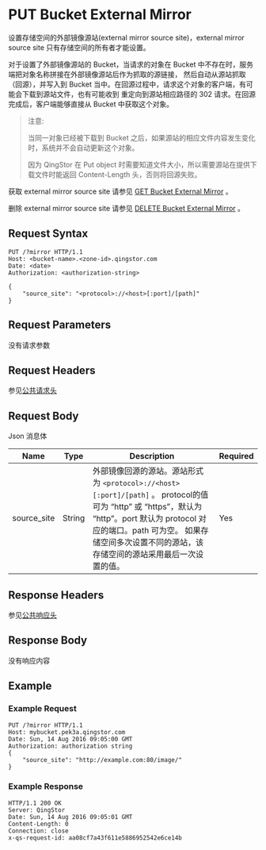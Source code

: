 ---
---

# PUT Bucket External Mirror

设置存储空间的外部镜像源站(external mirror source site)，external mirror source site 只有存储空间的所有者才能设置。

对于设置了外部镜像源站的 Bucket，当请求的对象在 Bucket 中不存在时，服务端把对象名称拼接在外部镜像源站后作为抓取的源链接， 然后自动从源站抓取（回源），并写入到 Bucket 当中。在回源过程中，请求这个对象的客户端，有可能会下载到源站文件，也有可能收到 重定向到源站相应路径的 302 请求。在回源完成后，客户端能够直接从 Bucket 中获取这个对象。

> 注意:
>
> 当同一对象已经被下载到 Bucket 之后，如果源站的相应文件内容发生变化时，系统并不会自动更新这个对象。
>
> 因为 QingStor 在 Put object 时需要知道文件大小，所以需要源站在提供下载文件时能返回 Content-Length 头，否则将回源失败。

获取 external mirror source site 请参见 [GET Bucket External Mirror](get_external_mirror.html) 。

删除 external mirror source site 请参见 [DELETE Bucket External Mirror](delete_external_mirror.html) 。

## Request Syntax

```http
PUT /?mirror HTTP/1.1
Host: <bucket-name>.<zone-id>.qingstor.com
Date: <date>
Authorization: <authorization-string>

{
    "source_site": "<protocol>://<host>[:port]/[path]"
}
```

## Request Parameters

没有请求参数

## Request Headers

参见[公共请求头](../../common/common_header.html#请求头字段-request-header)

## Request Body

Json 消息体

| Name | Type | Description | Required |
| --- | --- | --- | --- |
| source_site | String | 外部镜像回源的源站。源站形式为 `<protocol>://<host>[:port]/[path]` 。 protocol的值可为 “http” 或 “https”，默认为 “http”。port 默认为 protocol 对应的端口。path 可为空。 如果存储空间多次设置不同的源站，该存储空间的源站采用最后一次设置的值。 | Yes |

## Response Headers

参见[公共响应头](../../common/common_header.html#响应头字段-request-header)

## Response Body

没有响应内容

## Example

### Example Request

```http
PUT /?mirror HTTP/1.1
Host: mybucket.pek3a.qingstor.com
Date: Sun, 14 Aug 2016 09:05:00 GMT
Authorization: authorization string
{
    "source_site": "http://example.com:80/image/"
}
```

### Example Response

```http
HTTP/1.1 200 OK
Server: QingStor
Date: Sun, 14 Aug 2016 09:05:01 GMT
Content-Length: 0
Connection: close
x-qs-request-id: aa08cf7a43f611e5886952542e6ce14b
```
